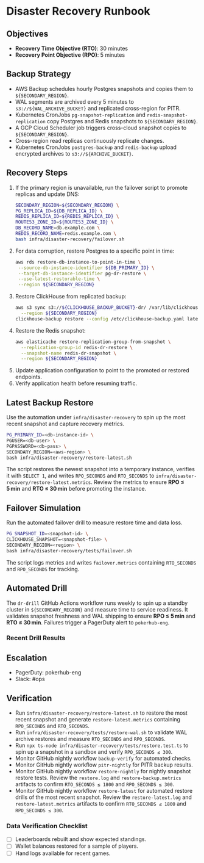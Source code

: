 # Disaster Recovery Runbook

## Objectives
- **Recovery Time Objective (RTO)**: 30 minutes
- **Recovery Point Objective (RPO)**: 5 minutes

## Backup Strategy
- AWS Backup schedules hourly Postgres snapshots and copies them to `${SECONDARY_REGION}`.
- WAL segments are archived every 5 minutes to `s3://${WAL_ARCHIVE_BUCKET}` and replicated cross-region for PITR.
- Kubernetes CronJobs `pg-snapshot-replication` and `redis-snapshot-replication` copy Postgres and Redis snapshots to `${SECONDARY_REGION}`.
- A GCP Cloud Scheduler job triggers cross-cloud snapshot copies to `${SECONDARY_REGION}`.
- Cross-region read replicas continuously replicate changes.
- Kubernetes CronJobs `postgres-backup` and `redis-backup` upload encrypted archives to `s3://${ARCHIVE_BUCKET}`.

## Recovery Steps
1. If the primary region is unavailable, run the failover script to promote replicas and update DNS:
   ```bash
   SECONDARY_REGION=${SECONDARY_REGION} \
   PG_REPLICA_ID=${DB_REPLICA_ID} \
   REDIS_REPLICA_ID=${REDIS_REPLICA_ID} \
   ROUTE53_ZONE_ID=${ROUTE53_ZONE_ID} \
   DB_RECORD_NAME=db.example.com \
   REDIS_RECORD_NAME=redis.example.com \
   bash infra/disaster-recovery/failover.sh
   ```
2. For data corruption, restore Postgres to a specific point in time:
   ```bash
   aws rds restore-db-instance-to-point-in-time \
    --source-db-instance-identifier ${DB_PRIMARY_ID} \
    --target-db-instance-identifier pg-dr-restore \
    --use-latest-restorable-time \
    --region ${SECONDARY_REGION}
   ```
3. Restore ClickHouse from replicated backup:
   ```bash
   aws s3 sync s3://${CLICKHOUSE_BACKUP_BUCKET}-dr/ /var/lib/clickhouse/backup \
     --region ${SECONDARY_REGION}
   clickhouse-backup restore --config /etc/clickhouse-backup.yaml latest
   ```
4. Restore the Redis snapshot:
   ```bash
   aws elasticache restore-replication-group-from-snapshot \
     --replication-group-id redis-dr-restore \
     --snapshot-name redis-dr-snapshot \
     --region ${SECONDARY_REGION}
   ```
5. Update application configuration to point to the promoted or restored endpoints.
6. Verify application health before resuming traffic.

## Latest Backup Restore

Use the automation under `infra/disaster-recovery` to spin up the most recent
snapshot and capture recovery metrics.

```bash
PG_PRIMARY_ID=<db-instance-id> \
PGUSER=<db-user> \
PGPASSWORD=<db-pass> \
SECONDARY_REGION=<aws-region> \
bash infra/disaster-recovery/restore-latest.sh
```

The script restores the newest snapshot into a temporary instance, verifies it
with `SELECT 1`, and writes `RPO_SECONDS` and `RTO_SECONDS` to
`infra/disaster-recovery/restore-latest.metrics`. Review the metrics to ensure
**RPO ≤ 5 min** and **RTO ≤ 30 min** before promoting the instance.

## Failover Simulation

Run the automated failover drill to measure restore time and data loss.

```bash
PG_SNAPSHOT_ID=<snapshot-id> \
CLICKHOUSE_SNAPSHOT=<snapshot-file> \
SECONDARY_REGION=<region> \
bash infra/disaster-recovery/tests/failover.sh
```

The script logs metrics and writes `failover.metrics` containing
`RTO_SECONDS` and `RPO_SECONDS` for tracking.

## Automated Drill

The `dr-drill` GitHub Actions workflow runs weekly to spin up a standby
cluster in `${SECONDARY_REGION}` and measure time to service readiness.
It validates snapshot freshness and WAL shipping to ensure **RPO ≤ 5 min**
and **RTO ≤ 30 min**. Failures trigger a PagerDuty alert to `pokerhub-eng`.

### Recent Drill Results
<!-- DR_DRILL_RESULTS -->

## Escalation
- PagerDuty: pokerhub-eng
- Slack: #ops

## Verification
- Run `infra/disaster-recovery/restore-latest.sh` to restore the most recent snapshot and generate `restore-latest.metrics` containing `RPO_SECONDS` and `RTO_SECONDS`.
- Run `infra/disaster-recovery/tests/restore-wal.sh` to validate WAL archive restores and measure `RTO_SECONDS` and `RPO_SECONDS`.
- Run `npx ts-node infra/disaster-recovery/tests/restore.test.ts` to spin up a snapshot in a sandbox and verify `RPO_SECONDS ≤ 300`.
- Monitor GitHub nightly workflow `backup-verify` for automated checks.
- Monitor GitHub nightly workflow `pitr-nightly` for PITR backup results.
- Monitor GitHub nightly workflow `restore-nightly` for nightly snapshot restore tests. Review the `restore.log` and `restore-backup.metrics` artifacts to confirm `RTO_SECONDS ≤ 1800` and `RPO_SECONDS ≤ 300`.
- Monitor GitHub nightly workflow `restore-latest` for automated restore drills of the most recent snapshot. Review the `restore-latest.log` and `restore-latest.metrics` artifacts to confirm `RTO_SECONDS ≤ 1800` and `RPO_SECONDS ≤ 300`.

### Data Verification Checklist
- [ ] Leaderboards rebuilt and show expected standings.
- [ ] Wallet balances restored for a sample of players.
- [ ] Hand logs available for recent games.
